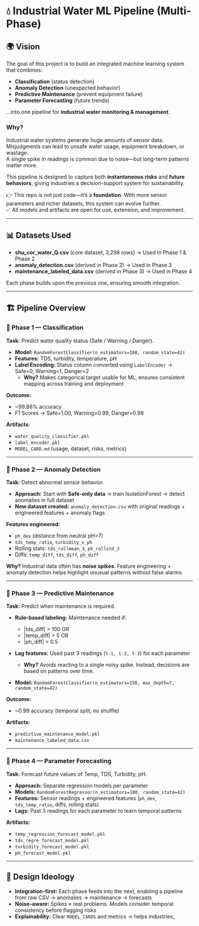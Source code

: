 # 💧 Industrial Water ML Pipeline (Multi-Phase)

## 🌍 Vision  
The goal of this project is to build an integrated machine learning system that combines:  
- **Classification** (status detection)  
- **Anomaly Detection** (unexpected behavior)  
- **Predictive Maintenance** (prevent equipment failure)  
- **Parameter Forecasting** (future trends)  

...into one pipeline for **industrial water monitoring & management**.  

### Why?  
Industrial water systems generate huge amounts of sensor data. Misjudgments can lead to unsafe water usage, equipment breakdown, or wastage.  
A single spike in readings is common due to noise—but long-term patterns matter more.  

This pipeline is designed to capture both **instantaneous risks** and **future behaviors**, giving industries a decision-support system for sustainability.  

👉 This repo is not just code—it’s a **foundation**. With more sensor parameters and richer datasets, this system can evolve further.  
✅ All models and artifacts are open for use, extension, and improvement.  

---

## 📊 Datasets Used  
- **shu_cor_water_Q.csv** (core dataset, 3,298 rows) → Used in Phase 1 & Phase 2  
- **anomaly_detection.csv** (derived in Phase 2) → Used in Phase 3  
- **maintenance_labeled_data.csv** (derived in Phase 3) → Used in Phase 4  

Each phase builds upon the previous one, ensuring smooth integration.  

---

## 🏗️ Pipeline Overview  

### 🔹 Phase 1 — Classification  
**Task:** Predict water quality status (Safe / Warning / Danger).  

- **Model:** `RandomForestClassifier(n_estimators=100, random_state=42)`  
- **Features:** TDS, turbidity, temperature, pH  
- **Label Encoding:** Status column converted using `LabelEncoder` → Safe=0, Warning=1, Danger=2  
  - **Why?** Makes categorical target usable for ML, ensures consistent mapping across training and deployment  

**Outcome:**  
- ~99.88% accuracy  
- F1 Scores → Safe=1.00, Warning=0.99, Danger=0.98  

**Artifacts:**  
- `water_quality_classifier.pkl`  
- `label_encoder.pkl`  
- `MODEL_CARD.md` (usage, dataset, risks, metrics)  

---

### 🔹 Phase 2 — Anomaly Detection  
**Task:** Detect abnormal sensor behavior.  

- **Approach:** Start with **Safe-only data** → train IsolationForest → detect anomalies in full dataset  
- **New dataset created:** `anomaly_detection.csv` with original readings + engineered features + anomaly flags  

**Features engineered:**  
- `ph_dev` (distance from neutral pH=7)  
- `tds_temp_ratio`, `turbidity_x_ph`  
- Rolling stats: `tds_rollmean_3`, `ph_rollstd_3`  
- Diffs: `temp_diff`, `tds_diff`, `ph_diff`  

**Why?** Industrial data often has **noise spikes**. Feature engineering + anomaly detection helps highlight unusual patterns without false alarms.  

---

### 🔹 Phase 3 — Predictive Maintenance  
**Task:** Predict when maintenance is required.  

- **Rule-based labeling:** Maintenance needed if:  
  - |tds_diff| > 100 OR  
  - |temp_diff| > 5 OR  
  - |ph_diff| > 0.5  

- **Lag features:** Used past 3 readings (`t-1, t-2, t-3`) for each parameter  
  - **Why?** Avoids reacting to a single noisy spike. Instead, decisions are based on patterns over time.  

- **Model:** `RandomForestClassifier(n_estimators=150, max_depth=7, random_state=42)`  

**Outcome:**  
- ~0.99 accuracy (temporal split, no shuffle)  

**Artifacts:**  
- `predictive_maintenance_model.pkl`  
- `maintenance_labeled_data.csv`  

---

### 🔹 Phase 4 — Parameter Forecasting  
**Task:** Forecast future values of Temp, TDS, Turbidity, pH.  

- **Approach:** Separate regression models per parameter  
- **Models:** `RandomForestRegressor(n_estimators=100, random_state=42)`  
- **Features:** Sensor readings + engineered features (`ph_dev`, `tds_temp_ratio`, diffs, rolling stats)  
- **Lags:** Past 3 readings for each parameter to learn temporal patterns  

**Artifacts:**  
- `temp_regression_forecast_model.pkl`  
- `tds_regre_forecast_model.pkl`  
- `turbidity_forecast_model.pkl`  
- `pH_forecast_model.pkl`  

---

## 🧠 Design Ideology  
- **Integration-first:** Each phase feeds into the next, enabling a pipeline from raw CSV → anomalies → maintenance → forecasts  
- **Noise-aware:** Spikes ≠ real problems. Models consider temporal consistency before flagging risks  
- **Explainability:** Clear `MODEL_CARDS` and metrics → helps industries_
